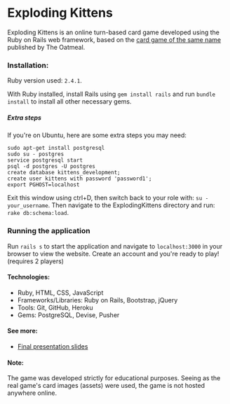 # Exploding Kittens

Exploding Kittens is an online turn-based card game developed using
the Ruby on Rails web framework, based on the [card game of the same
name](https://explodingkittens.com) published by The Oatmeal.

### Installation:
Ruby version used: `2.4.1`.

With Ruby installed, install Rails using `gem install rails`
and run `bundle install` to install all other necessary gems.

##### Extra steps
If you're on Ubuntu, here are some extra steps you may need:
```
sudo apt-get install postgresql
sudo su - postgres
service postgresql start
psql -d postgres -U postgres
create database kittens_development;
create user kittens with password 'password1';
export PGHOST=localhost
```
Exit this window using ctrl+D, then switch back to your role with: `su - your_username`.
Then navigate to the ExplodingKittens directory and run: `rake db:schema:load`.

### Running the application
Run `rails s` to start the application and navigate to
`localhost:3000` in your browser to view the website.
Create an account and you're ready to play! (requires 2 players)

#### Technologies:
* Ruby, HTML, CSS, JavaScript
* Frameworks/Libraries: Ruby on Rails, Bootstrap, jQuery
* Tools: Git, GitHub, Heroku
* Gems: PostgreSQL, Devise, Pusher

#### See more:
* [Final presentation slides](https://goo.gl/uqdOK1)

#### Note:
The game was developed strictly for educational purposes.
Seeing as the real game's card images (assets) were used,
the game is not hosted anywhere online.
